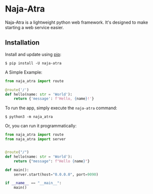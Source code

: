 # Naja-Atra

Naja-Atra is a lightweight python web framework. It's designed to make starting a web service easier. 

## Installation

Install and update using [pip](https://pip.pypa.io/en/stable/quickstart/):

```
$ pip install -U naja-atra
```

A Simple Example:

```python
from naja_atra import route

@route('/')
def hello(name: str = 'World'):
    return {'message': f'Hello, {name}!'}
```

To run the app, simply execute the `naja-atra` command:

```
$ python3 -m naja_atra
```

Or, you can run it programmatically:

```python
from naja_atra import route
from naja_atra import server


@route("/")
def hello(name: str = 'World'):
    return {"message": f"Hello {name}"}

def main():
    server.start(host="0.0.0.0", port=9090)

if __name__ == "__main__":
    main()
```

